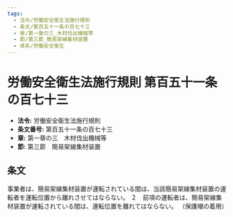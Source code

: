 ```yaml
---
tags:
  - 法令/労働安全衛生法施行規則
  - 条文/第百五十一条の百七十三
  - 章/第一章の三_木材伐出機械等
  - 節/第三節_簡易架線集材装置
  - 体系/労働安全衛生
---
```

# 労働安全衛生法施行規則 第百五十一条の百七十三

- **法令:** 労働安全衛生法施行規則
- **条文番号:** 第百五十一条の百七十三
- **章:** 第一章の三　木材伐出機械等
- **節:** 第三節　簡易架線集材装置

## 条文
事業者は、簡易架線集材装置が運転されている間は、当該簡易架線集材装置の運転者を運転位置から離れさせてはならない。
２　前項の運転者は、簡易架線集材装置が運転されている間は、運転位置を離れてはならない。
（保護帽の着用）

